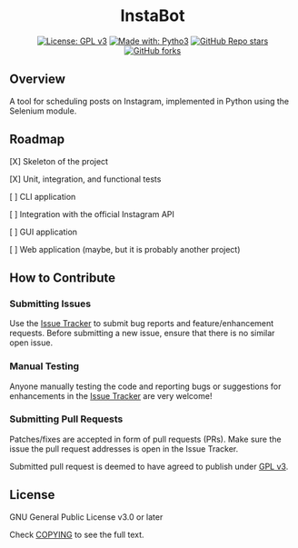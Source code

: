 <div align='center'>

# InstaBot

[![License: GPL v3](https://img.shields.io/badge/License-GPL%20v3-blue.svg)](https://www.gnu.org/licenses/gpl-3.0) [![Made with: Pytho3](https://img.shields.io/badge/Made%20with-Python-brightgreen.svg)](https://python.org/) [![GitHub Repo stars](https://img.shields.io/github/stars/Ssoppa/InstaBot?style=social)](https://github.com/Ssoppa/InstaBot)[![GitHub forks](https://img.shields.io/github/forks/Ssoppa/InstaBot?style=social)](https://github.com/Ssoppa/InstaBot)

</div>

## Overview

A tool for scheduling posts on Instagram, implemented in Python using the Selenium module.

## Roadmap

[X] Skeleton of the project

[X] Unit, integration, and functional tests

[ ] CLI application 

[ ] Integration with the official Instagram API

[ ] GUI application

[ ] Web application (maybe, but it is probably another project)

<!-- ## Requirements and Tested Platforms

## Usage

### Instalation

### Configuration

### Running -->

## How to Contribute

### Submitting Issues

Use the [Issue Tracker](https://github.com/Ssoppa/InstaBot/issues) to submit bug reports and feature/enhancement requests. Before submitting a new issue, ensure that there is no similar open issue.

### Manual Testing

Anyone manually testing the code and reporting bugs or suggestions for enhancements in the [Issue Tracker](https://github.com/Ssoppa/InstaBot/issues) are very welcome!

### Submitting Pull Requests

Patches/fixes are accepted in form of pull requests (PRs). Make sure the issue the pull request addresses is open in the Issue Tracker.

Submitted pull request is deemed to have agreed to publish under <a href="https://github.com/Ssoppa/InstaBot/blob/main/COPYING">GPL v3</a>.

## License

GNU General Public License v3.0 or later

Check <a href="https://github.com/Ssoppa/InstaBot/blob/main/COPYING">COPYING</a> to see the full text.